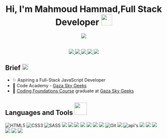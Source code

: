 
<h1 align="center">Hi, I'm Mahmoud Hammad,Full Stack Developer <img width="35" src="https://c.tenor.com/nebZyl8oN7IAAAAi/wave-hello.gif" /></h1>

<p align="center">
    <img src="https://www.codewars.com/users/mahmoudhammad309/badges/large" /><br><br><br>
    <a href="https://www.linkedin.com/in/mahmoud-hammad-99a4401b1/">
    <img src="https://img.shields.io/badge/-linkedin-%230966C2?style=for-the-badge&logo=linkedin&logoColor=white" />
    </a>
    <a href="mailto:mahmoudhammad3009@gmail.com?subject=Email From GitHub Account">
    <img src="https://img.shields.io/badge/Gmail-D14836?style=for-the-badge&logo=gmail&logoColor=white" />
    </a>
    <a href="https://www.codewars.com/users/mahmoudhammad309">
    <img src="https://img.shields.io/badge/-codewars-b1361e?style=for-the-badge&logo=codewars&logoColor=white" />
    </a>
    <a href="https://www.freecodecamp.org/mahmoudhammad309">
    <img src="https://img.shields.io/badge/-freecodecamp-2a2a40?style=for-the-badge&logo=freecodecamp&logoColor=white" />
    </a>
    <a href="https://www.instagram.com/mahmoudh._.h/">
    <img src="https://img.shields.io/badge/Instagram-E1306C?style=for-the-badge&logo=instagram&logoColor=white" />
    </a>
</p>

## Brief <img width="20" src="https://c.tenor.com/8McIGu0Tf_QAAAAi/fire-joypixels.gif" />
- ✨ Aspiring a Full-Stack JavaScript Developer
- 👨‍ Code Academy - [Gaza Sky Geeks](https://gazaskygeeks.com/code/)
- 🥳️ [Coding Foundations Course](https://gazaskygeeks.com/coders-fundamentals-course/) graduate at [Gaza Sky Geeks](https://gazaskygeeks.com/)


## Languages and Tools <img width="40" src="https://c.tenor.com/Pnb_hVWq2sgAAAAi/on-process-dig.gif" />
![HTML5](https://img.shields.io/badge/HTML5-E34F26?style=for-the-badge&logo=html5&logoColor=white)
![CSS3](https://img.shields.io/badge/CSS3-1572B6?style=for-the-badge&logo=css3&logoColor=white)
![SASS](https://img.shields.io/badge/Sass-CC6699?style=for-the-badge&logo=sass&logoColor=white)
<img src="https://img.shields.io/badge/JavaScript-F7DF1E?style=for-the-badge&logo=javascript&logoColor=black" />
<img src="https://img.shields.io/badge/-ReactJs-61DAFB?style=for-the-badge&logo=react&logoColor=white" />
<img src="https://img.shields.io/badge/Node.js-43853D?style=for-the-badge&logo=node.js&logoColor=white" />
<img src="https://img.shields.io/badge/Express.js-404D59?style=for-the-badge&logo=express&logoColor=white" />
<img src="https://img.shields.io/badge/PostgreSQL-316192?style=for-the-badge&logo=postgresql&logoColor=white" />
<img src="https://img.shields.io/badge/-Jest-914359?style=for-the-badge&logo=jest&logoColor=white" />
<img src="https://img.shields.io/badge/Ubuntu-E95420?style=for-the-badge&logo=ubuntu&logoColor=white" />
![Git](https://img.shields.io/badge/-Git-3A3A3A?style=for-the-badge&logo=git&logoColor=white)
<img src="https://img.shields.io/badge/GitHub-100000?style=for-the-badge&logo=github&logoColor=white" />
![api's](https://img.shields.io/badge/-apis-3A3A3A?style=for-the-badge&logo=connect&logoColor=white)
<img src="https://img.shields.io/badge/-Visual%20Studio%20Code-0584C4?style=for-the-badge&logo=visualstudiocode&logoColor=white" />
<img src="https://img.shields.io/badge/-postman-F26634?style=for-the-badge&logo=postman&logoColor=white" />
<img src="https://img.shields.io/badge/-sequelize-404D59?style=for-the-badge&logo=sequelize&logoColor=white" />
<img src="https://img.shields.io/badge/-mui-white?style=for-the-badge&logo=mui&logoColor=404D59" />
<img src="https://img.shields.io/badge/-next.js-black?style=for-the-badge&logo=next.js&logoColor=white" />
<img src="https://img.shields.io/badge/-styledComponents-404D59?style=for-the-badge&logo=styledComponents&logoColor=white" />
